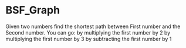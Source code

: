 # BSF_Graph
Given two numbers find the shortest path between First number and the Second number.
You can go:
    by multiplying the first number by 2
    by multiplying the first number by 3
    by subtracting the first number by 1

